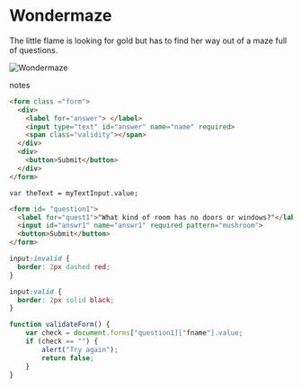 # Wondermaze
The little flame is looking for gold but has to find her way out of a maze full of questions.



![Wondermaze](https://github.com/niconek/Wondermaze/blob/master/pics/gamescreen.png)
















notes

```html
<form class ="form">
  <div>
    <label for="answer"> </label>
    <input type="text" id="answer" name="name" required>
    <span class="validity"></span>
  </div>
  <div>
    <button>Submit</button>
  </div>
</form>
```

`var theText = myTextInput.value;`

```html
<form id= "question1">
  <label for="quest1">"What kind of room has no doors or windows?"</label>
  <input id="answr1" name="answr1" required pattern="mushroom">
  <button>Submit</button>
</form>
```
```css
input:invalid {
  border: 2px dashed red;
}

input:valid {
  border: 2px solid black;
}
```

```javascript
function validateForm() {
    var check = document.forms["question1]["fname"].value;
    if (check == "") {
        alert("Try again");
        return false;
    }
}
```